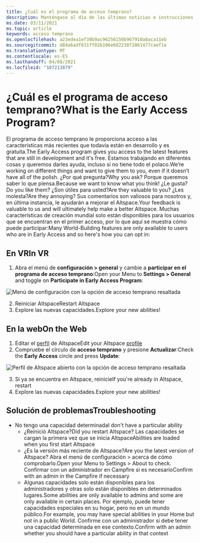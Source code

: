 ```yaml
---
title: ¿Cuál es el programa de acceso temprano?
description: Manténgase al día de las últimas noticias e instrucciones para unirse al programa de acceso temprano de AltspaceVR.
ms.date: 03/11/2021
ms.topic: article
keywords: acceso temprano
ms.openlocfilehash: a23edea1ef30b9ac96256150b967910a8aca11eb
ms.sourcegitcommit: d84a6adf631ff02b106e682238f2861477caef1e
ms.translationtype: MT
ms.contentlocale: es-ES
ms.lasthandoff: 04/08/2021
ms.locfileid: "107213879"
---
```

# <a name="what-is-the-early-access-program"></a><span data-ttu-id="a1ee0-104">¿Cuál es el programa de acceso temprano?</span><span class="sxs-lookup"><span data-stu-id="a1ee0-104">What is the Early Access Program?</span></span>

<span data-ttu-id="a1ee0-105">El programa de acceso temprano le proporciona acceso a las características más recientes que todavía están en desarrollo y es gratuita.</span><span class="sxs-lookup"><span data-stu-id="a1ee0-105">The Early Access program gives you access to the latest features that are still in development and it's free.</span></span> <span data-ttu-id="a1ee0-106">Estamos trabajando en diferentes cosas y queremos darles ayuda, incluso si no tiene todo el polaco.</span><span class="sxs-lookup"><span data-stu-id="a1ee0-106">We’re working on different things and want to give them to you, even if it doesn’t have all of the polish.</span></span> <span data-ttu-id="a1ee0-107">¿Por qué pregunta?</span><span class="sxs-lookup"><span data-stu-id="a1ee0-107">Why you ask?</span></span> <span data-ttu-id="a1ee0-108">Porque queremos saber lo que piensa.</span><span class="sxs-lookup"><span data-stu-id="a1ee0-108">Because we want to know what you think!</span></span> <span data-ttu-id="a1ee0-109">¿Le gusta?</span><span class="sxs-lookup"><span data-stu-id="a1ee0-109">Do you like them?</span></span> <span data-ttu-id="a1ee0-110">¿Son útiles para usted?</span><span class="sxs-lookup"><span data-stu-id="a1ee0-110">Are they valuable to you?</span></span> <span data-ttu-id="a1ee0-111">¿Les molesta?</span><span class="sxs-lookup"><span data-stu-id="a1ee0-111">Are they annoying?</span></span> <span data-ttu-id="a1ee0-112">Sus comentarios son valiosos para nosotros y, en última instancia, le ayudarán a mejorar el Altspace.</span><span class="sxs-lookup"><span data-stu-id="a1ee0-112">Your feedback is valuable to us and will ultimately help make a better Altspace.</span></span> <span data-ttu-id="a1ee0-113">Muchas características de creación mundial solo están disponibles para los usuarios que se encuentran en el primer acceso, por lo que aquí se muestra cómo puede participar:</span><span class="sxs-lookup"><span data-stu-id="a1ee0-113">Many World-Building features are only available to users who are in Early Access and so here's how you can opt in:</span></span>

## <a name="in-vr"></a><span data-ttu-id="a1ee0-114">En VR</span><span class="sxs-lookup"><span data-stu-id="a1ee0-114">In VR</span></span>

1. <span data-ttu-id="a1ee0-115">Abra el menú de **configuración > general** y cambie a **participar en el programa de acceso temprano**:</span><span class="sxs-lookup"><span data-stu-id="a1ee0-115">Open your Menu to **Settings > General** and toggle on **Participate in Early Access Program**:</span></span>

![Menú de configuración con la opción de acceso temprano resaltada](images/early-access-img-01.png)

2. <span data-ttu-id="a1ee0-117">Reiniciar Altspace</span><span class="sxs-lookup"><span data-stu-id="a1ee0-117">Restart Altspace</span></span>
3. <span data-ttu-id="a1ee0-118">Explore las nuevas capacidades.</span><span class="sxs-lookup"><span data-stu-id="a1ee0-118">Explore your new abilities!</span></span>

## <a name="on-the-web"></a><span data-ttu-id="a1ee0-119">En la web</span><span class="sxs-lookup"><span data-stu-id="a1ee0-119">On the Web</span></span>

1. <span data-ttu-id="a1ee0-120">Editar el [perfil](https://account.altvr.com/users/sign_in) de Altspace</span><span class="sxs-lookup"><span data-stu-id="a1ee0-120">Edit your Altspace [profile](https://account.altvr.com/users/sign_in)</span></span>
2. <span data-ttu-id="a1ee0-121">Compruebe el círculo de **acceso temprano** y presione **Actualizar**:</span><span class="sxs-lookup"><span data-stu-id="a1ee0-121">Check the **Early Access** circle and press **Update**:</span></span>

![Perfil de Altspace abierto con la opción de acceso temprano resaltada](images/early-access-img-02.png)

3. <span data-ttu-id="a1ee0-123">Si ya se encuentra en Altspace, reinicie</span><span class="sxs-lookup"><span data-stu-id="a1ee0-123">If you're already in Altspace, restart</span></span>
4. <span data-ttu-id="a1ee0-124">Explore las nuevas capacidades.</span><span class="sxs-lookup"><span data-stu-id="a1ee0-124">Explore your new abilities!</span></span>

## <a name="troubleshooting"></a><span data-ttu-id="a1ee0-125">Solución de problemas</span><span class="sxs-lookup"><span data-stu-id="a1ee0-125">Troubleshooting</span></span>

* <span data-ttu-id="a1ee0-126">No tengo una capacidad determinada</span><span class="sxs-lookup"><span data-stu-id="a1ee0-126">I don't have a particular ability</span></span>
    * <span data-ttu-id="a1ee0-127">¿Reinició Altspace?</span><span class="sxs-lookup"><span data-stu-id="a1ee0-127">Did you restart Altspace?</span></span> <span data-ttu-id="a1ee0-128">Las capacidades se cargan la primera vez que se inicia Altspace</span><span class="sxs-lookup"><span data-stu-id="a1ee0-128">Abilities are loaded when you first start Altspace</span></span>
    * <span data-ttu-id="a1ee0-129">¿Es la versión más reciente de Altspace?</span><span class="sxs-lookup"><span data-stu-id="a1ee0-129">Are you the latest version of Altspace?</span></span> <span data-ttu-id="a1ee0-130">Abra el menú de configuración > acerca de cómo comprobarlo.</span><span class="sxs-lookup"><span data-stu-id="a1ee0-130">Open your Menu to Settings > About to check.</span></span> <span data-ttu-id="a1ee0-131">Confirmar con un administrador en Campfire si es necesario</span><span class="sxs-lookup"><span data-stu-id="a1ee0-131">Confirm with an admin in the Campfire if necessary</span></span>
    * <span data-ttu-id="a1ee0-132">Algunas capacidades solo están disponibles para los administradores y otras solo están disponibles en determinados lugares.</span><span class="sxs-lookup"><span data-stu-id="a1ee0-132">Some abilities are only available to admins and some are only available in certain places.</span></span> <span data-ttu-id="a1ee0-133">Por ejemplo, puede tener capacidades especiales en su hogar, pero no en un mundo público.</span><span class="sxs-lookup"><span data-stu-id="a1ee0-133">For example, you may have special abilities in your Home but not in a public World.</span></span> <span data-ttu-id="a1ee0-134">Confirme con un administrador si debe tener una capacidad determinada en ese contexto.</span><span class="sxs-lookup"><span data-stu-id="a1ee0-134">Confirm with an admin whether you should have a particular ability in that context</span></span>